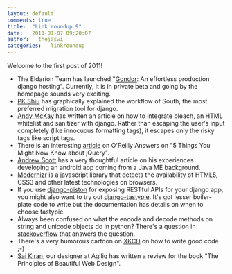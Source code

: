```yaml
---
layout: default
comments: true
title:  "Link roundup 9"
date:   2011-01-07 09:20:07
author:   thejaswi
categories:   linkroundup
---
```


Welcome to the first post of 2011!

-   The Eldarion Team has launched \"[Gondor](http://gondor.io/): An
    effortless production django hosting\". Currently, it is in private
    beta and going by the homepage sounds very exciting.
-   [PK
    Shiu](http://www.djangopro.com/2011/01/django-database-migration-tool-south-explained/)
    has graphically explained the workflow of South, the most preferred
    migration tool for django.
-   [Andy McKay](http://www.agmweb.ca/blog/andy/2291/) has written an
    article on how to integrate bleach, an HTML whitelist and sanitizer
    with django. Rather than escaping the user\'s input completely (like
    innocuous formatting tags), it escapes only the risky tags like
    script tags.
-   There is an interesting
    [article](http://answers.oreilly.com/topic/2353-5-things-you-might-not-know-about-jquery/)
    on O\'Reilly Answers on \"5 Things You Might Now Know about
    jQuery\".
-   [Andrew Scott](http://www.aes.id.au/?p=569) has a very thoughtful
    article on his experiences developing an android app coming from a
    Java ME background.
-   [Modernizr](http://www.modernizr.com/) is a javascript library that
    detects the availability of HTML5, CSS3 and other latest
    technologies on browsers.
-   If you use
    [django-piston](https://bitbucket.org/jespern/django-piston) for
    exposing RESTful APIs for your django app, you might also want to
    try out
    [django-tastypie](https://github.com/toastdriven/django-tastypie).
    It\'s got lesser boiler-plate code to write but the documentation
    has details on when to choose tastypie.
-   Always been confused on what the encode and decode methods on string
    and unicode objects do in python? There\'s a question in
    [stackoverflow](http://stackoverflow.com/questions/447107/whats-the-difference-between-encode-decode-python-2-x)
    that answers the question.
-   There\'s a very humorous cartoon on [XKCD](http://www.xkcd.com/844/)
    on how to write good code ;-)
-   [Sai
    Kiran](http://agiliq.com/blog/2010/12/book-review-the-principles-of-beautiful-web-design/),
    our designer at Agiliq has written a review for the book \"The
    Principles of Beautiful Web Design\".
